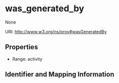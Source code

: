 # was_generated_by

None

URI: http://www.w3.org/ns/prov#wasGeneratedBy



<!-- no inheritance hierarchy -->


## Properties

 * Range: activity

## Identifier and Mapping Information


